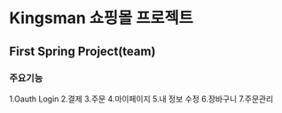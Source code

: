 # Kingsman 쇼핑몰 프로젝트

## First Spring Project(team)



### 주요기능 
  1.Oauth Login
  2.결제
  3.주문
  4.마이페이지
  5.내 정보 수정
  6.장바구니
  7.주문관리 
